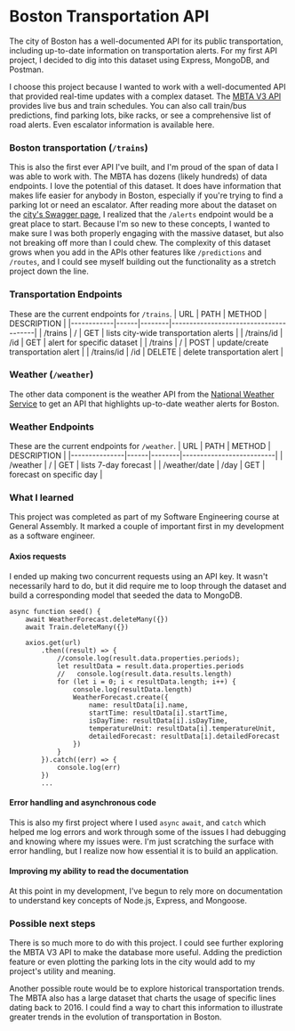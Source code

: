 # Boston Transportation API 
The city of Boston has a well-documented API for its public transportation, including up-to-date information on transportation alerts. For my first API project, I decided to dig into this dataset using Express, MongoDB, and Postman. 

I choose this project because I wanted to work with a well-documented API that provided real-time updates with a complex dataset. The [MBTA V3 API](https://www.mbta.com/developers/v3-api) provides live bus and train schedules. You can also call train/bus predictions, find parking lots, bike racks, or see a comprehensive list of road alerts. Even escalator information is available here. 

### Boston transportation (`/trains`)
This is also the first ever API I've built, and I'm proud of the span of data I was able to work with. The MBTA has dozens (likely hundreds) of data endpoints. I love the potential of this dataset. It does have information that makes life easier for anybody in Boston, especially if you're trying to find a parking lot or need an escalator. After reading more about the dataset on the [city's Swagger page](https://api-v3.mbta.com/docs/swagger/index.html#/Alert/ApiWeb_AlertController_index), I realized that the `/alerts` endpoint would be a great place to start. Because I'm so new to these concepts, I wanted to make sure I was both properly engaging with the massive dataset, but also not breaking off more than I could chew. The complexity of this dataset grows when you add in the APIs other features like `/predictions` and `/routes`, and I could see myself building out the functionality as a stretch project down the line. 

### Transportation Endpoints
These are the current endpoints for `/trains`. 
|  URL       | PATH | METHOD | DESCRIPTION                           |
|------------|------|--------|---------------------------------------|
| /trains    | /    | GET    | lists city-wide transportation alerts |
| /trains/id | /id  | GET    | alert for specific dataset            |
| /trains    | /    | POST   | update/create transportation alert    |
| /trains/id | /id  | DELETE | delete transportation alert           |


### Weather (`/weather`)
The other data component is the weather API from the [National Weather Service](https://www.weather.gov/documentation/services-web-api) to get an API that highlights up-to-date weather alerts for Boston. 

### Weather Endpoints
These are the current endpoints for `/weather`.
|  URL          | PATH | METHOD | DESCRIPTION              |
|---------------|------|--------|--------------------------|
| /weather      | /    | GET    | lists 7-day forecast     |
| /weather/date | /day | GET    | forecast on specific day |


### What I learned
This project was completed as part of my Software Engineering course at General Assembly. It marked a couple of important first in my development as a software engineer.

#### Axios requests 
I ended up making two concurrent requests using an API key. It wasn't necessarily hard to do, but it did require me to loop through the dataset and build a corresponding model that seeded the data to MongoDB. 
```
async function seed() {
    await WeatherForecast.deleteMany({})
    await Train.deleteMany({})

    axios.get(url)
        .then((result) => {
            //console.log(result.data.properties.periods); 
            let resultData = result.data.properties.periods
            //   console.log(result.data.results.length)
            for (let i = 0; i < resultData.length; i++) {
                console.log(resultData.length)
                WeatherForecast.create({
                    name: resultData[i].name,
                    startTime: resultData[i].startTime,
                    isDayTime: resultData[i].isDayTime,
                    temperatureUnit: resultData[i].temperatureUnit,
                    detailedForecast: resultData[i].detailedForecast
                })
            }
        }).catch((err) => {
            console.log(err)
        })
        ...
```
#### Error handling and asynchronous code 
This is also my first project where I used `async` `await`, and `catch` which helped me log errors and work through some of the issues I had debugging and knowing where my issues were. I'm just scratching the surface with error handling, but I realize now how essential it is to build an application. 

#### Improving my ability to read the documentation 
At this point in my development, I've begun to rely more on documentation to understand key concepts of Node.js, Express, and Mongoose. 

### Possible next steps
There is so much more to do with this project. I could see further exploring the MBTA V3 API to make the database more useful. Adding the prediction feature or even plotting the parking lots in the city would add to my project's utility and meaning. 

Another possible route would be to explore historical transportation trends. The MBTA also has a large dataset that charts the usage of specific lines dating back to 2016. I could find a way to chart this information to illustrate greater trends in the evolution of transportation in Boston.  

